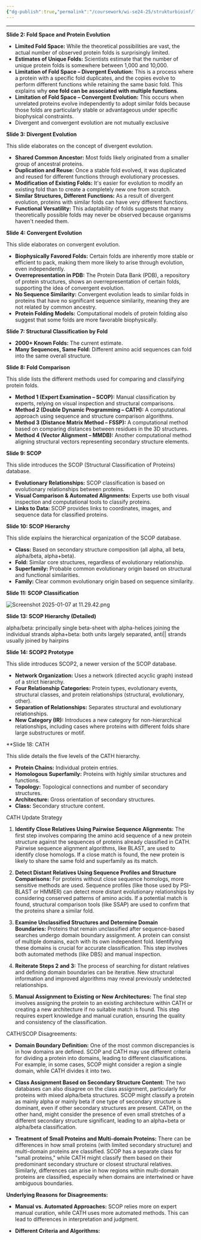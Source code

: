 ```yaml
---
{"dg-publish":true,"permalink":"/coursework/wi-se24-25/strukturbioinf/lecture-notes/l9-str-classification/","noteIcon":""}
---
```


---


**Slide 2: Fold Space and Protein Evolution**

* **Limited Fold Space:**  While the theoretical possibilities are vast, the actual number of observed protein folds is surprisingly limited.  
* **Estimates of Unique Folds:**  Scientists estimate that the number of unique protein folds is somewhere between 1,000 and 10,000. 
* **Limitation of Fold Space – Divergent Evolution:**  This is a process where a protein with a specific fold duplicates, and the copies evolve to perform different functions while retaining the same basic fold.  This explains why **one fold can be associated with multiple functions**.
* **Limitation of Fold Space – Convergent Evolution:**  This occurs when unrelated proteins evolve independently to adopt similar folds because those folds are particularly stable or advantageous under specific biophysical constraints.
*  Divergent and convergent evolution are not mutually exclusive

**Slide 3: Divergent Evolution**

This slide elaborates on the concept of divergent evolution.

* **Shared Common Ancestor:**  Most folds likely originated from a smaller group of ancestral proteins.
* **Duplication and Reuse:** Once a stable fold evolved, it was duplicated and reused for different functions through evolutionary processes.
* **Modification of Existing Folds:**  It's easier for evolution to modify an existing fold than to create a completely new one from scratch.
* **Similar Structures, Different Functions:**  As a result of divergent evolution, proteins with similar folds can have very different functions.
* **Functional Versatility:**  This adaptability of folds suggests that many theoretically possible folds may never be observed because organisms haven't needed them.

**Slide 4: Convergent Evolution**

This slide elaborates on convergent evolution.

* **Biophysically Favored Folds:** Certain folds are inherently more stable or efficient to pack, making them more likely to arise through evolution, even independently.
* **Overrepresentation in PDB:**  The Protein Data Bank (PDB), a repository of protein structures, shows an overrepresentation of certain folds, supporting the idea of convergent evolution.
* **No Sequence Similarity:** Convergent evolution leads to similar folds in proteins that have no significant sequence similarity, meaning they are not related by common ancestry.
* **Protein Folding Models:**  Computational models of protein folding also suggest that some folds are more favorable biophysically.



**Slide 7: Structural Classification by Fold**

* **2000+ Known Folds:**  The current estimate.
* **Many Sequences, Same Fold:** Different amino acid sequences can fold into the same overall structure.

**Slide 8: Fold Comparison**

This slide lists the different methods used for comparing and classifying protein folds.

* **Method 1 (Expert Examination – SCOP):**  Manual classification by experts, relying on visual inspection and structural comparisons.
* **Method 2 (Double Dynamic Programming – CATH):**  A computational approach using sequence and structure comparison algorithms.
* **Method 3 (Distance Matrix Method – FSSP):**  A computational method based on comparing distances between residues in the 3D structures.
* **Method 4 (Vector Alignment – MMDB):**  Another computational method aligning structural vectors representing secondary structure elements.

**Slide 9: SCOP**

This slide introduces the SCOP (Structural Classification of Proteins) database.

* **Evolutionary Relationships:** SCOP classification is based on evolutionary relationships between proteins.
* **Visual Comparison & Automated Alignments:**  Experts use both visual inspection and computational tools to classify proteins.
* **Links to Data:** SCOP provides links to coordinates, images, and sequence data for classified proteins.

**Slide 10: SCOP Hierarchy**

This slide explains the hierarchical organization of the SCOP database.

* **Class:** Based on secondary structure composition (all alpha, all beta, alpha/beta, alpha+beta).
* **Fold:**  Similar core structures, regardless of evolutionary relationship.
* **Superfamily:** Probable common evolutionary origin based on structural and functional similarities.
* **Family:**  Clear common evolutionary origin based on sequence similarity.

**Slide 11: SCOP Classification**

![Screenshot 2025-01-07 at 11.29.42.png](/img/user/Attachments/Screenshot%202025-01-07%20at%2011.29.42.png)



**Slide 13: SCOP Hierarchy (Detailed)**

alpha/beta: principally single beta-sheet with alpha-helices joining the individual strands
alpha+beta: both units largely separated, anti|| strands usually joined by hairpins

**Slide 14: SCOP2 Prototype**

This slide introduces SCOP2, a newer version of the SCOP database.

* **Network Organization:**  Uses a network (directed acyclic graph) instead of a strict hierarchy.
* **Four Relationship Categories:** Protein types, evolutionary events, structural classes, and protein relationships (structural, evolutionary, other).
* **Separation of Relationships:**  Separates structural and evolutionary relationships.
* **New Category (IR):** Introduces a new category for non-hierarchical relationships, including cases where proteins with different folds share large substructures or motif.



**Slide 18: CATH

This slide details the five levels of the CATH hierarchy.

* **Protein Chains:** Individual protein entries.
* **Homologous Superfamily:**  Proteins with highly similar structures and functions.
* **Topology:**  Topological connections and number of secondary structures.
* **Architecture:** Gross orientation of secondary structures.
* **Class:**  Secondary structure content.



CATH Update Strategy
1. **Identify Close Relatives Using Pairwise Sequence Alignments:** The first step involves comparing the amino acid sequence of a new protein structure against the sequences of proteins already classified in CATH. Pairwise sequence alignment algorithms, like BLAST, are used to identify close homologs. If a close match is found, the new protein is likely to share the same fold and superfamily as its match.
    
2. **Detect Distant Relatives Using Sequence Profiles and Structure Comparisons:** For proteins without close sequence homologs, more sensitive methods are used. Sequence profiles (like those used by PSI-BLAST or HMMER) can detect more distant evolutionary relationships by considering conserved patterns of amino acids. If a potential match is found, structural comparison tools (like SSAP) are used to confirm that the proteins share a similar fold.
    
3. **Examine Unclassified Structures and Determine Domain Boundaries:** Proteins that remain unclassified after sequence-based searches undergo domain boundary assignment. A protein can consist of multiple domains, each with its own independent fold. Identifying these domains is crucial for accurate classification. This step involves both automated methods (like DBS) and manual inspection.
    
4. **Reiterate Steps 2 and 3:** The process of searching for distant relatives and defining domain boundaries can be iterative. New structural information and improved algorithms may reveal previously undetected relationships.
    
5. **Manual Assignment to Existing or New Architectures:** The final step involves assigning the protein to an existing architecture within CATH or creating a new architecture if no suitable match is found. This step requires expert knowledge and manual curation, ensuring the quality and consistency of the classification.


CATH/SCOP Disagreements: 
- **Domain Boundary Definition:** One of the most common discrepancies is in how domains are defined. SCOP and CATH may use different criteria for dividing a protein into domains, leading to different classifications. For example, in some cases, SCOP might consider a region a single domain, while CATH divides it into two.
    
- **Class Assignment Based on Secondary Structure Content:** The two databases can also disagree on the class assignment, particularly for proteins with mixed alpha/beta structures. SCOP might classify a protein as mainly alpha or mainly beta if one type of secondary structure is dominant, even if other secondary structures are present. CATH, on the other hand, might consider the presence of even small stretches of a different secondary structure significant, leading to an alpha+beta or alpha/beta classification.
    
- **Treatment of Small Proteins and Multi-domain Proteins:** There can be differences in how small proteins (with limited secondary structure) and multi-domain proteins are classified. SCOP has a separate class for "small proteins," while CATH might classify them based on their predominant secondary structure or closest structural relatives. Similarly, differences can arise in how regions within multi-domain proteins are classified, especially when domains are intertwined or have ambiguous boundaries. 

**Underlying Reasons for Disagreements:**

- **Manual vs. Automated Approaches:** SCOP relies more on expert manual curation, while CATH uses more automated methods. This can lead to differences in interpretation and judgment.
    
- **Different Criteria and Algorithms:** 

